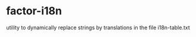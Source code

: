 factor-i18n
===========
utility to dynamically replace strings by translations in the file i18n-table.txt
